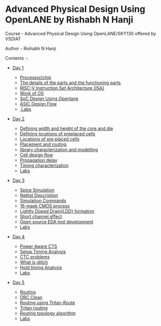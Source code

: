 # Advanced Physical Design Using OpenLANE by Rishabh N Hanji

Course -  Advanced Physical Design Using OpenLANE/SKY130 offered by VSDIAT

Author - Rishabh N Hanji

Contents -:
* [Day 1](https://github.com/rishabh7823/advanced-DCDC/blob/main/Day%201.md)
  + [Processor/chip](https://private-user-images.githubusercontent.com/164547532/316231060-939d9f5e-9961-4974-8d35-13003d2ce4b7.png?jwt=eyJhbGciOiJIUzI1NiIsInR5cCI6IkpXVCJ9.eyJpc3MiOiJnaXRodWIuY29tIiwiYXVkIjoicmF3LmdpdGh1YnVzZXJjb250ZW50LmNvbSIsImtleSI6ImtleTUiLCJleHAiOjE3MTE4NzI3NjEsIm5iZiI6MTcxMTg3MjQ2MSwicGF0aCI6Ii8xNjQ1NDc1MzIvMzE2MjMxMDYwLTkzOWQ5ZjVlLTk5NjEtNDk3NC04ZDM1LTEzMDAzZDJjZTRiNy5wbmc_WC1BbXotQWxnb3JpdGhtPUFXUzQtSE1BQy1TSEEyNTYmWC1BbXotQ3JlZGVudGlhbD1BS0lBVkNPRFlMU0E1M1BRSzRaQSUyRjIwMjQwMzMxJTJGdXMtZWFzdC0xJTJGczMlMkZhd3M0X3JlcXVlc3QmWC1BbXotRGF0ZT0yMDI0MDMzMVQwODA3NDFaJlgtQW16LUV4cGlyZXM9MzAwJlgtQW16LVNpZ25hdHVyZT1kN2VjMjhhNmE3N2Y1NWNkZGJkODg1YzIyNmY3ZTA0ZmNkMmYxOTNiMDc0NzRlYTkxNTAxNTQ0MDNkNjJiMDE1JlgtQW16LVNpZ25lZEhlYWRlcnM9aG9zdCZhY3Rvcl9pZD0wJmtleV9pZD0wJnJlcG9faWQ9MCJ9.6hOeqojRB-ai6SJkqbojCsmeHnZLNvJyFDds4NGjw2w)
  + [The details of the parts and the functioning parts
](https://github.com/rishabh7823/advanced-DCDC/blob/main/Day%201.md#the-details-of-the-parts-and-the-functioning-of-parts)
  + [RISC-V Instruction Set Architecture {ISA}
](https://github.com/rishabh7823/advanced-DCDC/blob/main/Day%201.md#risc-v-instruction-set-architecture-isa)
  + [Work of OS
](https://github.com/rishabh7823/advanced-DCDC/blob/main/Day%201.md#work-of-os)
  + [SoC Design Using Openlane
](https://github.com/rishabh7823/advanced-DCDC/blob/main/Day%201.md#soc-design-using-openlane)
  + [ASIC Design Flow
](https://github.com/rishabh7823/advanced-DCDC/blob/main/Day%201.md#asic-design-flow)
  + [ Labs](https://github.com/rishabh7823/advanced-DCDC/blob/main/Day%201.md#pictures-while-doing-the-labs)

* [Day 2](https://github.com/rishabh7823/advanced-DCDC/blob/main/Day%202.md)
   + [Defining width and height of the core and die](https://github.com/rishabh7823/advanced-DCDC/blob/main/Day%202.md#define-width-and-hiegh-of-the-core-and-die)
   + [Defining locations of preplaced cells
](https://github.com/rishabh7823/advanced-DCDC/blob/main/Day%202.md#define-locations-of-preplaced-cells)
   + [Locations of pre placed cells
](https://github.com/rishabh7823/advanced-DCDC/blob/main/Day%202.md#locations-of-pre-placed-cells)
   + [Placement and routing
](https://github.com/rishabh7823/advanced-DCDC/blob/main/Day%202.md#placement--routing)
   + [library characterization and modelling
](https://github.com/rishabh7823/advanced-DCDC/blob/main/Day%202.md#library-characteration-and-modelling)
   + [Cell design flow
](https://github.com/rishabh7823/advanced-DCDC/blob/main/Day%202.md#cell-design-flow)
   + [Propagation delay
](https://github.com/rishabh7823/advanced-DCDC/blob/main/Day%202.md#propogation-delay)
   + [Timing characterization
](https://github.com/rishabh7823/advanced-DCDC/blob/main/Day%202.md#timing-characterzation)
   + [Labs](https://github.com/rishabh7823/advanced-DCDC/blob/main/Day%202.md#pictures-while-doing-labs--)
 
* [Day 3](https://github.com/rishabh7823/advanced-DCDC/blob/main/Day%203.md#vtc---spice-simulation)
  + [Spice Simulation
](https://github.com/rishabh7823/advanced-DCDC/blob/main/Day%203.md#vtc---spice-simulation)
  + [Netlist Description
](https://github.com/rishabh7823/advanced-DCDC/blob/main/Day%203.md#-netlist-description-)
  + [Simulation Commands
](https://github.com/rishabh7823/advanced-DCDC/blob/main/Day%203.md#simulation-commands)
  + [16-mask CMOS process
](https://github.com/rishabh7823/advanced-DCDC/blob/main/Day%203.md#16-mask-cmos-process)
  + [Lightly Doped Drain{LDD} formation
](https://github.com/rishabh7823/advanced-DCDC/blob/main/Day%203.md#lihtly-doped-drainldd-formation)
  + [Short channel effect
](https://github.com/rishabh7823/advanced-DCDC/blob/main/Day%203.md#short-channel-effeft)
  + [Open source EDA tool development
](https://github.com/rishabh7823/advanced-DCDC/blob/main/Day%203.md#open-source-eda-tool-development)
  + [Labs](https://github.com/rishabh7823/advanced-DCDC/blob/main/Day%203.md#labs-pictures)

* [Day 4](https://github.com/rishabh7823/advanced-DCDC/blob/main/Day%204.md#power-aware-cts)
  + [Power Aware CTS
](https://github.com/rishabh7823/advanced-DCDC/blob/main/Day%204.md#power-aware-cts)
  + [Setup Timing Analysis
](https://github.com/rishabh7823/advanced-DCDC/blob/main/Day%204.md#setup-timing-analysis)
  + [CTC problems
](https://github.com/rishabh7823/advanced-DCDC/blob/main/Day%204.md#ctc-problems)
  + [What is glitch
](https://github.com/rishabh7823/advanced-DCDC/blob/main/Day%204.md#what-is-glitch)
  + [Hold timing Analysis
](https://github.com/rishabh7823/advanced-DCDC/blob/main/Day%204.md#hold-timing-analysis)
  + [Labs](https://github.com/rishabh7823/advanced-DCDC/blob/main/Day%204.md#lab-pictures)

* [Day 5](https://github.com/rishabh7823/advanced-DCDC/blob/main/Day%205.md)
  + [Routing](https://github.com/rishabh7823/advanced-DCDC/blob/main/Day%205.md#route)
  + [DRC Clean](https://github.com/rishabh7823/advanced-DCDC/blob/main/Day%205.md#drc-clean)
  + [Routing using Tritan-Route](https://github.com/rishabh7823/advanced-DCDC/blob/main/Day%205.md#routing-using-tritan-route)
  + [Tritan routing
](https://github.com/rishabh7823/advanced-DCDC/blob/main/Day%205.md#tritan-routing)
  + [Routing topology algorithm
](https://github.com/rishabh7823/advanced-DCDC/blob/main/Day%205.md#routing-topology-algorithm)
  + [Labs](https://github.com/rishabh7823/advanced-DCDC/blob/main/Day%205.md#lab-pictures) 
